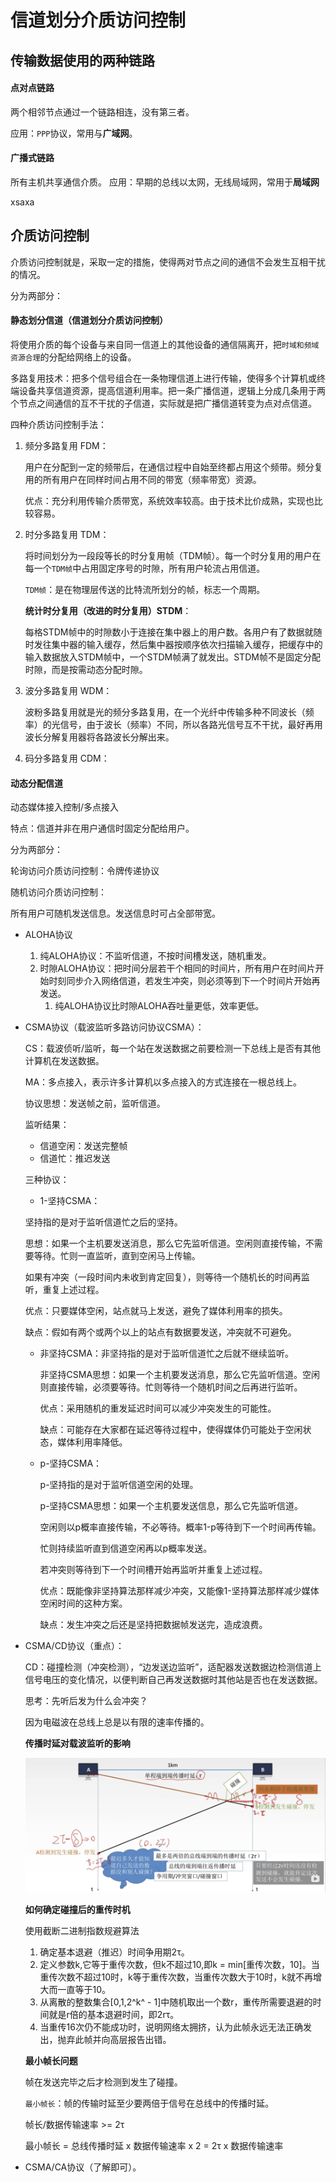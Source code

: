 # 信道划分介质访问控制



## 传输数据使用的两种链路

#### 点对点链路

两个相邻节点通过一个链路相连，没有第三者。

应用：`PPP`协议，常用与**广域网**。

#### 广播式链路

所有主机共享通信介质。 应用：早期的总线以太网，无线局域网，常用于**局域网**

xsaxa



## 介质访问控制

介质访问控制就是，采取一定的措施，使得两对节点之间的通信不会发生互相干扰的情况。

分为两部分：

#### 静态划分信道（信道划分介质访问控制）

将使用介质的每个设备与来自同一信道上的其他设备的通信隔离开，把`时域和频域资源合理`的分配给网络上的设备。 

多路复用技术：把多个信号组合在一条物理信道上进行传输，使得多个计算机或终端设备共享信道资源，提高信道利用率。把一条广播信道，逻辑上分成几条用于两个节点之间通信的互不干扰的子信道，实际就是把广播信道转变为点对点信道。

四种介质访问控制手法：

1. 频分多路复用 FDM：

   用户在分配到一定的频带后，在通信过程中自始至终都占用这个频带。频分复用的所有用户在同样时间占用不同的带宽（频率带宽）资源。

   优点：充分利用传输介质带宽，系统效率较高。由于技术比价成熟，实现也比较容易。

2. 时分多路复用 TDM：

   将时间划分为一段段等长的时分复用帧（TDM帧）。每一个时分复用的用户在每一个`TDM帧`中占用固定序号的时隙，所有用户轮流占用信道。

   `TDM帧`：是在物理层传送的比特流所划分的帧，标志一个周期。

   **统计时分复用（改进的时分复用）STDM**：

   每格STDM帧中的时隙数小于连接在集中器上的用户数。各用户有了数据就随时发往集中器的输入缓存，然后集中器按顺序依次扫描输入缓存，把缓存中的输入数据放入STDM帧中，一个STDM帧满了就发出。STDM帧不是固定分配时隙，而是按需动态分配时隙。

3. 波分多路复用 WDM：

   波粉多路复用就是光的频分多路复用，在一个光纤中传输多种不同波长（频率）的光信号，由于波长（频率）不同，所以各路光信号互不干扰，最好再用波长分解复用器将各路波长分解出来。

4. 码分多路复用 CDM：

   

#### 动态分配信道

动态媒体接入控制/多点接入

特点：信道并非在用户通信时固定分配给用户。

分为两部分：

轮询访问介质访问控制：令牌传递协议   

随机访问介质访问控制：

所有用户可随机发送信息。发送信息时可占全部带宽。

+ ALOHA协议

  1. 纯ALOHA协议：不监听信道，不按时间槽发送，随机重发。
  2. 时隙ALOHA协议：把时间分层若干个相同的时间片，所有用户在时间片开始时刻同步介入网络信道，若发生冲突，则必须等到下一个时间片开始再发送。
     1. 纯ALOHA协议比时隙ALOHA吞吐量更低，效率更低。

+ CSMA协议（载波监听多路访问协议CSMA）：

  CS：载波侦听/监听，每一个站在发送数据之前要检测一下总线上是否有其他计算机在发送数据。

  MA：多点接入，表示许多计算机以多点接入的方式连接在一根总线上。

  协议思想：发送帧之前，监听信道。

  监听结果：

  + 信道空闲：发送完整帧
  + 信道忙：推迟发送

  三种协议：

  +  1-坚持CSMA：

    坚持指的是对于监听信道忙之后的坚持。

    思想：如果一个主机要发送消息，那么它先监听信道。空闲则直接传输，不需要等待。忙则一直监听，直到空闲马上传输。

    如果有冲突（一段时间内未收到肯定回复），则等待一个随机长的时间再监听，重复上述过程。 

    优点：只要媒体空闲，站点就马上发送，避免了媒体利用率的损失。

    缺点：假如有两个或两个以上的站点有数据要发送，冲突就不可避免。

  + 非坚持CSMA：非坚持指的是对于监听信道忙之后就不继续监听。

    非坚持CSMA思想：如果一个主机要发送消息，那么它先监听信道。空闲则直接传输，必须要等待。忙则等待一个随机时间之后再进行监听。

    优点：采用随机的重发延迟时间可以减少冲突发生的可能性。

    缺点：可能存在大家都在延迟等待过程中，使得媒体仍可能处于空闲状态，媒体利用率降低。

  + p-坚持CSMA：

     p-坚持指的是对于监听信道空闲的处理。

    p-坚持CSMA思想：如果一个主机要发送信息，那么它先监听信道。

    空闲则以p概率直接传输，不必等待。概率1-p等待到下一个时间再传输。

    忙则持续监听直到信道空闲再以p概率发送。

    若冲突则等待到下一个时间槽开始再监听并重复上述过程。

    优点：既能像非坚持算法那样减少冲突，又能像1-坚持算法那样减少媒体空闲时间的这种方案。

    缺点：发生冲突之后还是坚持把数据帧发送完，造成浪费。

+ CSMA/CD协议（重点）：

  CD：碰撞检测（冲突检测），“边发送边监听”，适配器发送数据边检测信道上信号电压的变化情况，以便判断自己再发送数据时其他站是否也在发送数据。

  思考：先听后发为什么会冲突？

  因为电磁波在总线上总是以有限的速率传播的。 

  **传播时延对载波监听的影响**

  ![The-impact-of-propagation-delay-on-carrier-monitoring](./images/The-impact-of-propagation-delay-on-carrier-monitoring.png)

  **如何确定碰撞后的重传时机**

  使用截断二进制指数规避算法

  1.  确定基本退避（推迟）时间争用期2τ。
  2. 定义参数k,它等于重传次数，但k不超过10,即k = min[重传次数，10]。当重传次数不超过10时，k等于重传次数，当重传次数大于10时，k就不再增大而一直等于10。
  3. 从离散的整数集合[0,1,2^k^ - 1]中随机取出一个数r，重传所需要退避的时间就是r倍的基本退避时间，即2rτ。
  4. 当重传16次仍不能成功时，说明网络太拥挤，认为此帧永远无法正确发出，抛弃此帧并向高层报告出错。

  **最小帧长问题**

  帧在发送完毕之后才检测到发生了碰撞。

  `最小帧长`：帧的传输时延至少要两倍于信号在总线中的传播时延。

  帧长/数据传输速率 >= 2τ

  最小帧长 = 总线传播时延 x 数据传输速率 x 2 = 2τ x 数据传输速率

+ CSMA/CA协议（了解即可）。

